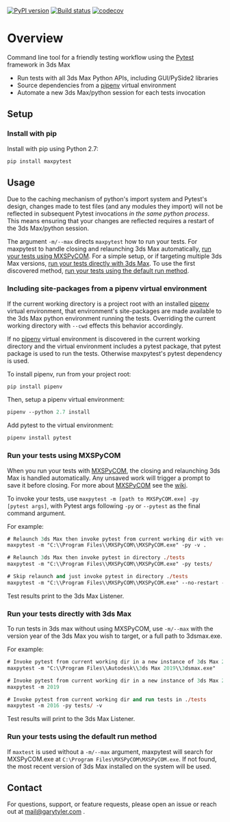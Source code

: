 
[![PyPI version](https://badge.fury.io/py/maxpytest.svg)](https://badge.fury.io/py/maxpytest)
[![Build status](https://ci.appveyor.com/api/projects/status/eonytxoyfg9cs33v?svg=true)](https://ci.appveyor.com/project/garytyler/maxpytest-dbke3)
[![codecov](https://codecov.io/gh/garytyler/maxpytest/branch/master/graph/badge.svg?token=JseFmmlQHm)](https://codecov.io/gh/garytyler/maxpytest)

# Overview

Command line tool for a friendly testing workflow using the [Pytest](https://docs.pytest.org/en/latest/)  framework in 3ds Max

* Run tests with all 3ds Max Python APIs, including GUI/PySide2 libraries
* Source dependencies from a [pipenv](https://pipenv.readthedocs.io/en/latest/) virtual environment
* Automate a new 3ds Max/python session for each tests invocation

## Setup

### Install with pip

Install with pip using Python 2.7:

```ps
pip install maxpytest
```

## Usage

Due to the caching mechanism of python's import system and Pytest's design, changes made to test files (and any modules they import) will not be reflected in subsequent Pytest invocations _in the same python process_. This means ensuring that your changes are reflected requires a restart of the 3ds Max/python session.

The argument `-m/--max` directs `maxpytest` how to run your tests. For maxpytest to handle closing and relaunching 3ds Max automatically, [run your tests using MXSPyCOM](#Run-your-tests-using-MXSPyCOM). For a simple setup, or if targeting multiple 3ds Max versions, [run your tests directly with 3ds Max](#Run-your-tests-directly-with-3ds-Max). To use the first discovered method, [run your tests using the default run method](#Run-your-tests-using-the-default-run-method).

### Including site-packages from a pipenv virtual environment

If the current working directory is a project root with an installed [pipenv](https://pipenv.readthedocs.io/en/latest/) virtual environment, that environment's site-packages are made available to the 3ds Max python environment running the tests. Overriding the current working directory with `--cwd` effects this behavior accordingly.

If no [pipenv](https://pipenv.readthedocs.io/en/latest/) virtual environment is discovered in the current working directory and the virtual environment includes a pytest package, that pytest package is used to run the tests. Otherwise maxpytest's pytest dependency is used.

To install pipenv, run from your project root:

```ps
pip install pipenv
```

Then, setup a pipenv virtual environment:

```ps
pipenv --python 2.7 install
```

Add pytest to the virtual environment:

```ps
pipenv install pytest
```

### Run your tests using MXSPyCOM

When you run your tests with [MXSPyCOM](https://github.com/JeffHanna/MXSPyCOM), the closing and relaunching 3ds Max is handled automatically. Any unsaved work will trigger a prompt to save it before closing. For more about [MXSPyCOM](https://github.com/JeffHanna/MXSPyCOM) see the [wiki](https://github.com/JeffHanna/MXSPyCOM/wiki).

To invoke your tests, use `maxpytest -m [path to MXSPyCOM.exe] -py [pytest args]`, with Pytest args following `-py` or `--pytest` as the final command argument.

For example:

```ps
# Relaunch 3ds Max then invoke pytest from current working dir with verbose
maxpytest -m "C:\\Program Files\\MXSPyCOM\\MXSPyCOM.exe" -py -v .

# Relaunch 3ds Max then invoke pytest in directory ./tests
maxpytest -m "C:\\Program Files\\MXSPyCOM\\MXSPyCOM.exe" -py tests/

# Skip relaunch and just invoke pytest in directory ./tests
maxpytest -m "C:\\Program Files\\MXSPyCOM\\MXSPyCOM.exe" --no-restart -py tests/
```

Test results print to the 3ds Max Listener.

### Run your tests directly with 3ds Max

To run tests in 3ds max without using MXSPyCOM, use `-m/--max` with the version year of the 3ds Max you wish to target, or a full path to 3dsmax.exe.

For example:

```ps
# Invoke pytest from current working dir in a new instance of 3ds Max 2019
maxpytest -m "C:\\Program Files\\Autodesk\\3ds Max 2019\\3dsmax.exe"

# Invoke pytest from current working dir in a new instance of 3ds Max 2019
maxpytest -m 2019

# Invoke pytest from current working dir and run tests in ./tests
maxpytest -m 2016 -py tests/ -v
```

Test results will print to the 3ds Max Listener.

### Run your tests using the default run method

If `maxtest` is used without a `-m/--max` argument, maxpytest will search for MXSPyCOM.exe at `C:\Program Files\MXSPyCOM\MXSPyCOM.exe`. If not found, the most recent version of 3ds Max installed on the system will be used.

## Contact

For questions, support, or feature requests, please open an issue or reach out at mail@garytyler.com .
